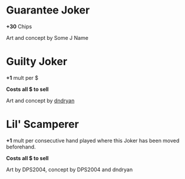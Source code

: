 # Guarantee Joker

**+30** Chips

Art and concept by Some J Name

# Guilty Joker

**+1** mult per $

**Costs all $ to sell**

Art and concept by [dndryan](https://twitter.com/dndryanart)

# Lil' Scamperer

**+1** mult per consecutive hand played where this Joker has been moved beforehand.

**Costs all $ to sell**

Art by DPS2004, concept by DPS2004 and dndryan